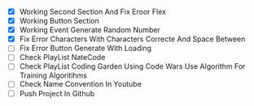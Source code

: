- [x] Working Second Section And Fix Eroor Flex
- [x] Working Button Section
- [x] Working Event Generate Random Number
- [x] Fix Error Characters With Characters Correcte And Space Between
- [ ] Fix Error Button Generate With Loading
- [ ] Check PlayList NateCode
- [ ] Check PlayList Coding Garden Using Code Wars Use Algorithm For Training Algoritihms
- [ ] Check Name Convention In Youtube
- [ ] Push Project In Github
